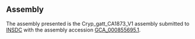 

Assembly
--------

The assembly presented is the Cryp\_gatt\_CA1873\_V1 assembly submitted
to [INSDC](http://www.insdc.org) with the assembly accession
[GCA\_000855695.1](http://www.ebi.ac.uk/ena/data/view/GCA_000855695.1).

